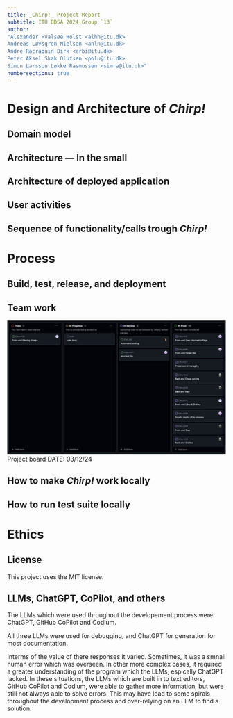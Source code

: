```yaml
---
title: _Chirp!_ Project Report
subtitle: ITU BDSA 2024 Group `13`
author:
"Alexander Hvalsøe Holst <alhh@itu.dk>
Andreas Løvsgren Nielsen <anln@itu.dk>
André Racraquin Birk <arbi@itu.dk>
Peter Aksel Skak Olufsen <polu@itu.dk>
Símun Larsson Løkke Rasmussen <simra@itu.dk>"
numbersections: true
---
```


# Design and Architecture of _Chirp!_

## Domain model
<!-- 
Provide an illustration of your domain model. Make sure that it is correct and complete. In case you are using ASP.NET Identity, make sure to illustrate that accordingly.
 -->

## Architecture — In the small
<!-- 
Illustrate the organization of your code base. That is, illustrate which layers exist in your (onion) architecture. Make sure to illustrate which part of your code is residing in which layer.
 -->

## Architecture of deployed application
<!-- 
Illustrate the architecture of your deployed application. Remember, you developed a client-server application. Illustrate the server component and to where it is deployed, illustrate a client component, and show how these communicate with each other.
 -->

## User activities
<!-- 
Illustrate typical scenarios of a user journey through your Chirp! application. That is, start illustrating the first page that is presented to a non-authorized user, illustrate what a non-authorized user can do with your Chirp! application, and finally illustrate what a user can do after authentication.

Make sure that the illustrations are in line with the actual behavior of your application.
 -->

## Sequence of functionality/calls trough _Chirp!_
<!-- 
With a UML sequence diagram, illustrate the flow of messages and data through your Chirp! application. Start with an HTTP request that is send by an unauthorized user to the root endpoint of your application and end with the completely rendered web-page that is returned to the user.

Make sure that your illustration is complete. That is, likely for many of you there will be different kinds of "calls" and responses. Some HTTP calls and responses, some calls and responses in C# and likely some more. (Note the previous sentence is vague on purpose. I want that you create a complete illustration.)
 -->
# Process

## Build, test, release, and deployment
<!-- 
Illustrate with a UML activity diagram how your Chirp! applications are build, tested, released, and deployed. That is, illustrate the flow of activities in your respective GitHub Actions workflows.

Describe the illustration briefly, i.e., how your application is built, tested, released, and deployed.
 -->
## Team work
<!-- 
Show a screenshot of your project board right before hand-in. Briefly describe which tasks are still unresolved, i.e., which features are missing from your applications or which functionality is incomplete.

Briefly describe and illustrate the flow of activities that happen from the new creation of an issue (task description), over development, etc. until a feature is finally merged into the main branch of your repository.
 -->
![Project Board](images/project_board.png)
Project board DATE: 03/12/24

## How to make _Chirp!_ work locally
<!-- 
There has to be some documentation on how to come from cloning your project to a running system. That is, Adrian or Helge have to know precisely what to do in which order. Likely, it is best to describe how we clone your project, which commands we have to execute, and what we are supposed to see then. 
-->

## How to run test suite locally
<!--
List all necessary steps that Adrian or Helge have to perform to execute your test suites. Here, you can assume that we already cloned your repository in the step above.

Briefly describe what kinds of tests you have in your test suites and what they are testing.
-->

# Ethics

## License

This project uses the MIT license.

## LLMs, ChatGPT, CoPilot, and others
<!-- 
State which LLM(s) were used during development of your project.
In case you were not using any, just state so.
In case you were using an LLM to support your development, briefly describe when and how it was applied.
Reflect in writing to which degree the responses of the LLM were helpful.
Discuss briefly if application of LLMs sped up your development or if the contrary was the case.
-->

The LLMs which were used throughout the developement process were: ChatGPT, GitHub CoPilot and Codium.

All three LLMs were used for debugging, and ChatGPT for generation for most documentation.

Interms of the value of there responses it varied. Sometimes, it was a smnall human error which was overseen. In other more complex cases, it required a greater understanding of the program which the LLMs, espically ChatGPT lacked. In these situations, the LLMs which are built in to text editors, GitHub CoPilot and Codium, were able to gather more information, but were still not always able to solve errors.
This may have lead to some spirals throughout the development process and over-relying on an LLM to find a solution.